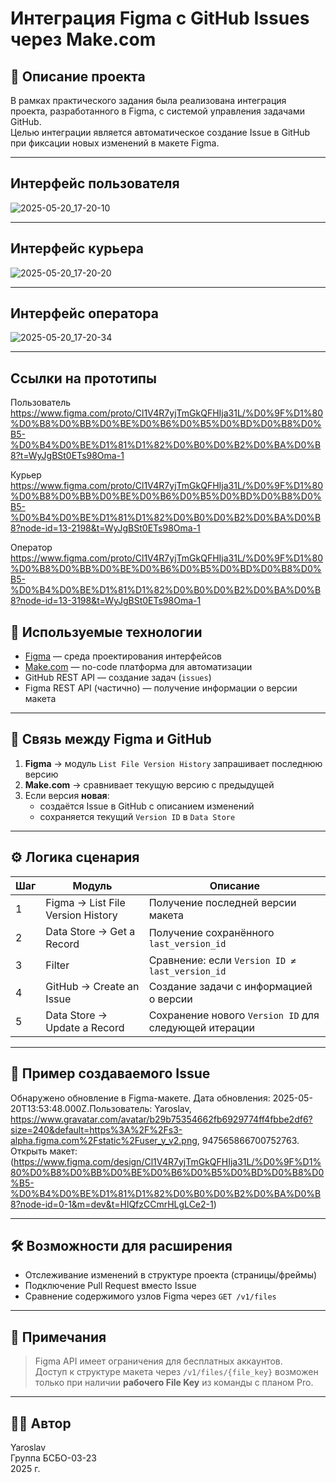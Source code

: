 # Интеграция Figma с GitHub Issues через Make.com

## 📌 Описание проекта

В рамках практического задания была реализована интеграция проекта, разработанного в Figma, с системой управления задачами GitHub.  
Целью интеграции является автоматическое создание Issue в GitHub при фиксации новых изменений в макете Figma.

---

## Интерфейс пользователя
![2025-05-20_17-20-10](https://github.com/user-attachments/assets/a339e30a-b0cd-4e6a-940b-65ca41379eec)

---

## Интерфейс курьера
![2025-05-20_17-20-20](https://github.com/user-attachments/assets/7f5b9ef8-f95e-446a-aa0f-30f50cd7dd76)

---

## Интерфейс оператора
![2025-05-20_17-20-34](https://github.com/user-attachments/assets/5cd98d06-e9d3-4ab9-bf22-d259f4ee9005)

---

## Ссылки на прототипы

Пользователь
https://www.figma.com/proto/Cl1V4R7yjTmGkQFHIja31L/%D0%9F%D1%80%D0%B8%D0%BB%D0%BE%D0%B6%D0%B5%D0%BD%D0%B8%D0%B5-%D0%B4%D0%BE%D1%81%D1%82%D0%B0%D0%B2%D0%BA%D0%B8?t=WyJgBSt0ETs98Oma-1

Курьер
https://www.figma.com/proto/Cl1V4R7yjTmGkQFHIja31L/%D0%9F%D1%80%D0%B8%D0%BB%D0%BE%D0%B6%D0%B5%D0%BD%D0%B8%D0%B5-%D0%B4%D0%BE%D1%81%D1%82%D0%B0%D0%B2%D0%BA%D0%B8?node-id=13-2198&t=WyJgBSt0ETs98Oma-1

Оператор
https://www.figma.com/proto/Cl1V4R7yjTmGkQFHIja31L/%D0%9F%D1%80%D0%B8%D0%BB%D0%BE%D0%B6%D0%B5%D0%BD%D0%B8%D0%B5-%D0%B4%D0%BE%D1%81%D1%82%D0%B0%D0%B2%D0%BA%D0%B8?node-id=13-3198&t=WyJgBSt0ETs98Oma-1

## 🔧 Используемые технологии

- [Figma](https://figma.com) — среда проектирования интерфейсов
- [Make.com](https://www.make.com/) — no-code платформа для автоматизации
- GitHub REST API — создание задач (`issues`)
- Figma REST API (частично) — получение информации о версии макета

---

## 🔗 Связь между Figma и GitHub

1. **Figma** → модуль `List File Version History` запрашивает последнюю версию
2. **Make.com** → сравнивает текущую версию с предыдущей
3. Если версия **новая**:
   - создаётся Issue в GitHub с описанием изменений
   - сохраняется текущий `Version ID` в `Data Store`

---

## ⚙️ Логика сценария

| Шаг | Модуль                                  | Описание                                               |
|-----|-----------------------------------------|--------------------------------------------------------|
| 1   | Figma → List File Version History       | Получение последней версии макета                     |
| 2   | Data Store → Get a Record               | Получение сохранённого `last_version_id`              |
| 3   | Filter                                   | Сравнение: если `Version ID ≠ last_version_id`        |
| 4   | GitHub → Create an Issue                | Создание задачи с информацией о версии                |
| 5   | Data Store → Update a Record            | Сохранение нового `Version ID` для следующей итерации |

---

## 💬 Пример создаваемого Issue

Обнаружено обновление в Figma-макете. Дата обновления: 2025-05-20T13:53:48.000Z.Пользователь: Yaroslav, https://www.gravatar.com/avatar/b29b75354662fb6929774ff4fbbe2df6?size=240&default=https%3A%2F%2Fs3-alpha.figma.com%2Fstatic%2Fuser_y_v2.png, 947565866700752763. Открыть макет:(https://www.figma.com/design/Cl1V4R7yjTmGkQFHIja31L/%D0%9F%D1%80%D0%B8%D0%BB%D0%BE%D0%B6%D0%B5%D0%BD%D0%B8%D0%B5-%D0%B4%D0%BE%D1%81%D1%82%D0%B0%D0%B2%D0%BA%D0%B8?node-id=0-1&m=dev&t=HlQfzCCmrHLgLCe2-1)

---

## 🛠 Возможности для расширения

- Отслеживание изменений в структуре проекта (страницы/фреймы)
- Подключение Pull Request вместо Issue
- Сравнение содержимого узлов Figma через `GET /v1/files`

---

## 📝 Примечания

> Figma API имеет ограничения для бесплатных аккаунтов.  
> Доступ к структуре макета через `/v1/files/{file_key}` возможен только при наличии **рабочего File Key** из команды с планом Pro.

---

## 👨‍💻 Автор

Yaroslav  
Группа БСБО-03-23  
2025 г.
